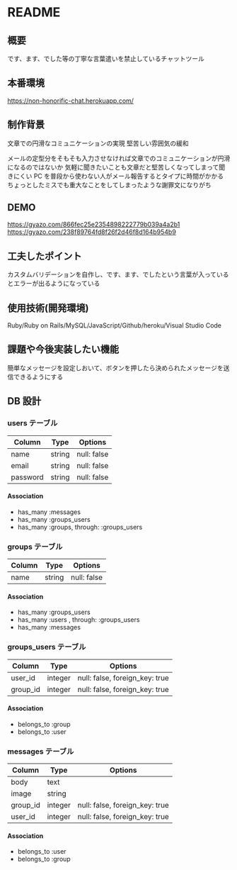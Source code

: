 # README

## 概要

です、ます、でした等の丁寧な言葉遣いを禁止しているチャットツール

## 本番環境

https://non-honorific-chat.herokuapp.com/

## 制作背景

文章での円滑なコミュニケーションの実現
堅苦しい雰囲気の緩和

メールの定型分をそもそも入力させなければ文章でのコミュニケーションが円滑になるのではないか
気軽に聞きたいことも文章だと堅苦しくなってしまって聞きにくい
PC を普段から使わない人がメール報告するとタイプに時間がかかる
ちょっとしたミスでも重大なことをしてしまったような謝罪文になりがち

## DEMO

https://gyazo.com/866fec25e2354898222779b039a4a2b1
https://gyazo.com/238f89764fd8f26f2d46f8d164b954b9

## 工夫したポイント

カスタムバリデーションを自作し、です、ます、でしたという言葉が入っているとエラーが出るようになっている

## 使用技術(開発環境)

Ruby/Ruby on Rails/MySQL/JavaScript/Github/heroku/Visual Studio Code

## 課題や今後実装したい機能

簡単なメッセージを設定しおいて、ボタンを押したら決められたメッセージを送信できるようにする

## DB 設計

### users テーブル

| Column   | Type   | Options     |
| -------- | ------ | ----------- |
| name     | string | null: false |
| email    | string | null: false |
| password | string | null: false |

#### Association

- has_many :messages
- has_many :groups_users
- has_many :groups, through: :groups_users

### groups テーブル

| Column | Type   | Options     |
| ------ | ------ | ----------- |
| name   | string | null: false |

#### Association

- has_many :groups_users
- has_many :users , through: :groups_users
- has_many :messages

### groups_users テーブル

| Column   | Type    | Options                        |
| -------- | ------- | ------------------------------ |
| user_id  | integer | null: false, foreign_key: true |
| group_id | integer | null: false, foreign_key: true |

#### Association

- belongs_to :group
- belongs_to :user

### messages テーブル

| Column   | Type    | Options                        |
| -------- | ------- | ------------------------------ |
| body     | text    |                                |
| image    | string  |                                |
| group_id | integer | null: false, foreign_key: true |
| user_id  | integer | null: false, foreign_key: true |

#### Association

- belongs_to :user
- belongs_to :group
